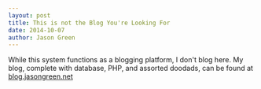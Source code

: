 ```yaml
---
layout: post
title: This is not the Blog You're Looking For
date: 2014-10-07
author: Jason Green
---
```


While this system functions as a blogging platform, I don't blog here.  My blog, complete with database, PHP, and assorted doodads, can be found at [blog.jasongreen.net](http://blog.jasongreen.net)
